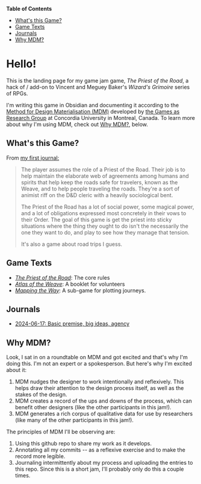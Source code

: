 **Table of Contents**

- [What's this Game?](#What's%20this%20Game?)
- [Game Texts](#Game%20Texts)
- [Journals](#Journals)
- [Why MDM?](#Why%20MDM?)

# Hello!
This is the landing page for my game jam game, *The Priest of the Road*, a hack of / add-on to Vincent and Meguey Baker's *Wizard's Grimoire* series of RPGs.

I'm writing this game in Obsidian and documenting it according to the [Method for Design Materialisation (MDM)](https://www.gamesasresearch.com/mdm) developed by [the Games as Research Group](https://www.gamesasresearch.com/) at Concordia University in Montreal, Canada. To learn more about why I'm using MDM, check out [Why MDM?](#Why%20MDM?), below.

## What's this Game?
From [my first journal:](2024-06-17.md)

>The player assumes the role of a Priest of the Road. Their job is to help maintain the elaborate web of agreements among humans and spirits that help keep the roads safe for travelers, known as the Weave, and to help people traveling the roads. They're a sort of animist riff on the D&D cleric with a heavily sociological bent.
>
>The Priest of the Road has a lot of social power, some magical power, and a lot of obligations expressed most concretely in their vows to their Order. The goal of this game is get the priest into sticky situations where the thing they ought to do isn't the necessarily the one they want to do, and play to see how they manage that tension.
>
>It's also a game about road trips I guess.

## Game Texts
- [*The Priest of the Road*](game-texts/priest-of-the-road): The core rules
- [*Atlas of the Weave*](atlas-of-the-weave.md): A booklet for volunteers
- [*Mapping the Way*](mapping-the-way.md): A sub-game for plotting journeys.

## Journals
- [2024-06-17: Basic premise, big ideas, agency](2024-06-17.md)

## Why MDM?
Look, I sat in on a roundtable on MDM and got excited and that's why I'm doing this. I'm not an expert or a spokesperson. But here's why I'm excited about it:

1. MDM nudges the designer to work intentionally and reflexively. This helps draw their attention to the design process itself, as well as the stakes of the design.
2. MDM creates a record of the ups and downs of the process, which can benefit other designers (like the other participants in this jam!).
3. MDM generates a rich corpus of qualitative data for use by researchers (like many of the other participants in this jam!).

The principles of MDM I'll be observing are:

1. Using this github repo to share my work as it develops.
2. Annotating all my commits -- as a reflexive exercise and to make the record more legible.
3. Journaling intermittently about my process and uploading the entries to this repo. Since this is a short jam, I'll probably only do this a couple times.